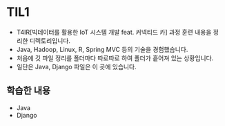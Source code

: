 # TIL1
- T4IR[빅데이터를 활용한 IoT 시스템 개발 feat. 커넥티드 카] 과정 훈련 내용을 정리한 디렉토리입니다. 
- Java, Hadoop, Linux, R, Spring MVC 등의 기술을 경험했습니다.
- 처음에 깃 파일 정리를 폴더마다 따로따로 하여 폴더가 흩어져 있는 상황입니다.
- 일단은 Java, Django 파일은 이 곳에 있습니다. 
## 학습한 내용
- Java
- Django
